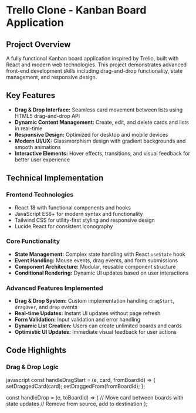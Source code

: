 # Trello Clone - Kanban Board Application

## Project Overview
A fully functional Kanban board application inspired by Trello, built with React and modern web technologies. This project demonstrates advanced front-end development skills including drag-and-drop functionality, state management, and responsive design.

## Key Features
- **Drag & Drop Interface:** Seamless card movement between lists using HTML5 drag-and-drop API  
- **Dynamic Content Management:** Create, edit, and delete cards and lists in real-time  
- **Responsive Design:** Optimized for desktop and mobile devices  
- **Modern UI/UX:** Glassmorphism design with gradient backgrounds and smooth animations  
- **Interactive Elements:** Hover effects, transitions, and visual feedback for better user experience  

## Technical Implementation

### Frontend Technologies
- React 18 with functional components and hooks  
- JavaScript ES6+ for modern syntax and functionality  
- Tailwind CSS for utility-first styling and responsive design  
- Lucide React for consistent iconography  

### Core Functionality
- **State Management:** Complex state handling with React `useState` hook  
- **Event Handling:** Mouse events, drag events, and form submissions  
- **Component Architecture:** Modular, reusable component structure  
- **Conditional Rendering:** Dynamic UI updates based on user interactions  

### Advanced Features Implemented
- **Drag & Drop System:** Custom implementation handling `dragStart`, `dragOver`, and `drop` events  
- **Real-time Updates:** Instant UI updates without page refresh  
- **Form Validation:** Input validation and error handling  
- **Dynamic List Creation:** Users can create unlimited boards and cards  
- **Optimistic UI Updates:** Immediate visual feedback for user actions  

## Code Highlights

### Drag & Drop Logic
  javascript
const handleDragStart = (e, card, fromBoardId) => {
  setDraggedCard(card);
  setDraggedFrom(fromBoardId);
};

const handleDrop = (e, toBoardId) => {
  // Move card between boards with state updates
  // Remove from source, add to destination
};
